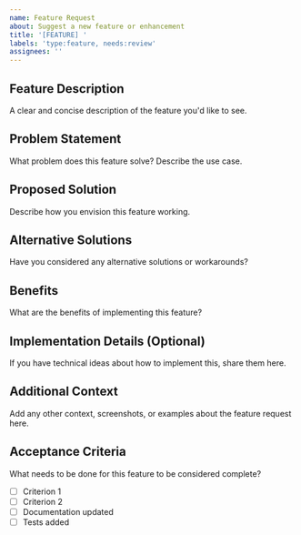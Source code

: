 ```yaml
---
name: Feature Request
about: Suggest a new feature or enhancement
title: '[FEATURE] '
labels: 'type:feature, needs:review'
assignees: ''
---
```


## Feature Description
A clear and concise description of the feature you'd like to see.

## Problem Statement
What problem does this feature solve? Describe the use case.

## Proposed Solution
Describe how you envision this feature working.

## Alternative Solutions
Have you considered any alternative solutions or workarounds?

## Benefits
What are the benefits of implementing this feature?

## Implementation Details (Optional)
If you have technical ideas about how to implement this, share them here.

## Additional Context
Add any other context, screenshots, or examples about the feature request here.

## Acceptance Criteria
What needs to be done for this feature to be considered complete?
- [ ] Criterion 1
- [ ] Criterion 2
- [ ] Documentation updated
- [ ] Tests added
